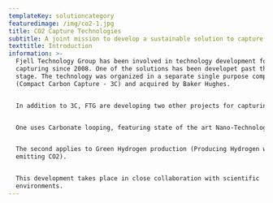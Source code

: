 ```yaml
---
templateKey: solutioncategory
featuredimage: /img/co2-1.jpg
title: CO2 Capture Technologies
subtitle: A joint mission to develop a sustainable solution to capture CO2
texttitle: Introduction
information: >-
  Fjell Technology Group has been involved in technology development for CO2
  capturing since 2008. One of the solutions has been developet past the test
  stage. The technology was organized in a separate single purpose company
  (Compact Carbon Capture - 3C) and acquired by Baker Hughes.


  In addition to 3C, FTG are developing two other projects for capturing CO2.


  One uses Carbonate looping, featuring state of the art Nano-Technology.


  The second applies to Green Hydrogen production (Producing Hydrogen without
  emitting CO2).


  This development takes place in close collaboration with scientific
  environments.
---
```


